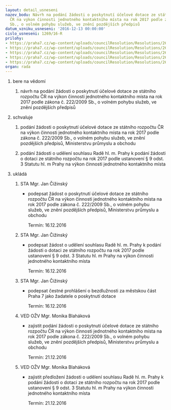 ```yaml
---
layout: detail_usneseni
nazev_bodu: Návrh na podání žádosti o poskytnutí účelové dotace ze státního rozpočtu
  ČR na výkon činnosti jednotného kontaktního místa na rok 2017 podle zákona č. 222/2009
  Sb., o volném pohybu služeb, ve znění pozdějších předpisů
datum_vzniku_usneseni: '2016-12-13 00:00:00'
cislo_usneseni: 1269/16-R
prilohy:
- https://praha7.cz/wp-content/uploads/councilResolution/Resolutions/26969/export/duvodovazprava~146202.docx
- https://praha7.cz/wp-content/uploads/councilResolution/Resolutions/26969/export/dotacezadostMPO2017~146201.doc
- https://praha7.cz/wp-content/uploads/councilResolution/Resolutions/26969/export/dotacezadostRHMP2017~146200.doc
- https://praha7.cz/wp-content/uploads/councilResolution/Resolutions/26969/export/bezdluznost2017~146199.doc
- https://praha7.cz/wp-content/uploads/councilResolution/Resolutions/26969/export/export~297115.pdf
organ: rada
---
```

<ol class="urzList_view" id="urzList">
<li class="urzClass1" id=""><span name="1">bere na vědomí</span>
<ol class="urzOlClass">
<li class="urzClass2" style="TEXT-ALIGN: left" id=""><span><p>návrh na podání žádosti o poskytnutí účelové dotace ze státního rozpočtu ČR na výkon činnosti jednotného kontaktního místa na rok 2017 podle zákona č. 222/2009 Sb., o volném pohybu služeb, ve znění pozdějších předpisů</p></span></li></ol></li>
<li class="urzClass1" id=""><span name="24">schvaluje</span>
<ol class="urzOlClass">
<li class="urzClass2" style="TEXT-ALIGN: left" id=""><span><p>podání žádosti o poskytnutí účelové dotace ze státního rozpočtu ČR na výkon činnosti jednotného kontaktního místa na rok 2017 podle zákona č. 222/2009 Sb., o volném pohybu služeb, ve znění pozdějších předpisů, Ministerstvu průmyslu a obchodu</p></span></li>
<li class="urzClass2" style="TEXT-ALIGN: left" id=""><span><p>podání žádosti o udělení souhlasu Radě hl. m. Prahy k podání žádosti o dotaci ze státního rozpočtu na rok 2017 podle ustanovení § 9 odst. 3 Statutu hl. m Prahy na výkon činnosti jednotného kontaktního místa</p></span></li></ol></li><li class="urzClass1" id="urzUkoly"><span name="1">ukládá</span><ol class="urzOlClass"><li class="urzClass2"><span><p>STA Mgr. Jan Čižinský</p></span><ul class="urzUlClass"><li class="urzClass3"><span><p>podepsat žádost o poskytnutí účelové dotace ze státního rozpočtu ČR na výkon činnosti jednotného kontaktního místa na rok 2017 podle zákona č. 222/2009 Sb., o volném pohybu služeb, ve znění pozdějších předpisů, Ministerstvu průmyslu a obchodu</p></span><span class="urzUkolTermin">  Termín:&nbsp;16.12.2016</span></li></ul></li><li class="urzClass2"><span><p>STA Mgr. Jan Čižinský</p></span><ul class="urzUlClass"><li class="urzClass3"><span><p>podepsat žádost o udělení souhlasu Radě hl. m. Prahy k podání žádosti o dotaci ze státního rozpočtu na rok 2017 podle ustanovení § 9 odst. 3 Statutu hl. m Prahy na výkon činnosti jednotného kontaktního místa</p></span><span class="urzUkolTermin">  Termín:&nbsp;16.12.2016</span></li></ul></li><li class="urzClass2"><span><p>STA Mgr. Jan Čižinský</p></span><ul class="urzUlClass"><li class="urzClass3"><span><p>podepsat čestné prohlášení o bezdlužnosti za městskou část Praha 7 jako žadatele o poskytnutí dotace</p></span><span class="urzUkolTermin">  Termín:&nbsp;16.12.2016</span></li></ul></li><li class="urzClass2"><span><p>VED OŽV Mgr. Monika Blaháková</p></span><ul class="urzUlClass"><li class="urzClass3"><span><p>zajistit podání žádosti o poskytnutí účelové dotace ze státního rozpočtu ČR na výkon činnosti jednotného kontaktního místa na rok 2017 podle zákona č. 222/2009 Sb., o volném pohybu služeb, ve znění pozdějších předpisů, Ministerstvu průmyslu a obchodu</p></span><span class="urzUkolTermin">  Termín:&nbsp;21.12.2016</span></li></ul></li><li class="urzClass2"><span><p>VED OŽV Mgr. Monika Blaháková</p></span><ul class="urzUlClass"><li class="urzClass3"><span><p>zajistit předložení žádosti o udělení souhlasu Radě hl. m. Prahy k podání žádosti o dotaci ze státního rozpočtu na rok 2017 podle ustanovení § 9 odst. 3 Statutu hl. m Prahy na výkon činnosti jednotného kontaktního místa</p></span><span class="urzUkolTermin">  Termín:&nbsp;21.12.2016</span></li></ul></li></ol></li>
</ol>